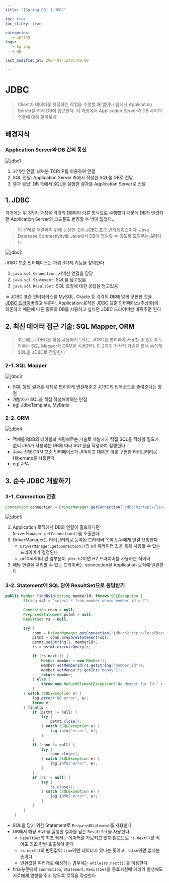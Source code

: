 ```yaml
---
title: "[Spring DB] 1.JDBC"

toc: true
toc_sticky: true

categories:
   - Spring
tags:
   - Spring
   - DB

last_modified_at: 2024-01-12T01:00:00

---
```


# JDBC

> Client가 데이터를 저장하는 작업을 수행할 때 앱이나 웹에서 Application Server을 거쳐 DB에 접근한다. 이 과정에서 Application Server와 DB 사이의 연결에 대해 알아보자

## 배경지식

### Application Server와 DB 간의 통신

![jdbc1]({{site.url}}{{site.baseurl}}/assets/images/jdbc/1/jdbc1.png)

1. 커넥션 연결: 대부분 TCP/IP를 이용하여 연결
2. SQL 전달: Application Server 측에서 작성한 SQL을 DB로 전달
3. 결과 응답: DB 측에서 SQL을 실행한 결과를 Application Server로 전달

## 1. JDBC

과거에는 위 3가지 과정을 각각의 DB마다 다른 방식으로 수행했기 때문에 DB가 변경되면 Application Server의 코드들도 변경할 수 밖에 없었다...

> 이 문제를 해결하기 위해 등장한 것이 <u>JDBC 표준 인터페이스</u>이다. Java Database Connectivity로 Java에서 DB에 접속할 수 있도록 도와주는 API이다

![jdbc2]({{site.url}}{{site.baseurl}}/assets/images/jdbc/1/jdbc2.png)

JDBC 표준 인터페이스는 하위 3가지 기능을 정의한다

1. ```java.sql.Connection```: 커넥션 연결을 담당
2. ```java.sql.Statement```: SQL을 담고있음
3. ```java.sql.ResultSet```: SQL 요청에 대한 응답을 담고있음

=> JDBC 표준 인터페이스를 MySQL, Oracle 등 각각의 DB에 맞게 구현한 것을 <u>JDBC 드라이버</u>라고 부른다. Application 로직은 JDBC 표준 인터페이스(추상화)에 의존하기 때문에 다른 종류의 DB를 사용하고 싶다면 JDBC 드라이버만 바꿔주면 된다

## 2. 최신 데이터 접근 기술: SQL Mapper, ORM

> 최근에는 JDBC를 직접 사용하기 보다는 JDBC를 편리하게 사용할 수 있도록 도와주는 SQL Mapper와 ORM을 사용한다. 이 2가지 각각의 기술을 통해 손쉽게 SQL을 JDBC로 전달한다

### 2-1. SQL Mapper

![jdbc3]({{site.url}}{{site.baseurl}}/assets/images/jdbc/1/jdbc3.png)

- SQL 응답 결과를 객체로 편리하게 변환해주고 JDBC의 반복코드를 줄여준다는 장점
- 개발자가 SQL을 직접 작성해야하는 단점
- eg) JdbcTemplate, MyBatis

### 2-2. ORM

![jdbc4]({{site.url}}{{site.baseurl}}/assets/images/jdbc/1/jdbc4.png)

- 객체를 RDB의 테이블과 매핑해주는 기술로 개발자가 직접 SQL을 작성할 필요가 없이 JPA가 사용하는 DB에 따라 SQL문을 작성하여 실행한다
- Java 진영 ORM 표준 인터페이스가 JPA이고 대부분 이를 구현한 라이브러리로 Hibernate를 사용한다
- eg) JPA

## 3. 순수 JDBC 개발하기

### 3-1. Connection 연결

``` java
Connection connection = DriverManager.getConnection("jdbc:h2:tcp://localhost/~/test", "sa", "");
```

![jdbc5]({{site.url}}{{site.baseurl}}/assets/images/jdbc/1/jdbc5.png)

1. Application 로직에서 DB와 연결이 필요하다면 ```DriverManager.getConnection()```을 호출한다
2. DriverManager는 라이브러리로 등록된 드라이버 목록 모두에게 연결 요청한다
   - ```DriverManager.getConnection()```의 url 파라미터 값을 통해 사용할 수 있는 드라이버가 결정된다
   - url 파라미터 값 앞부분이 ```jdbc:h2```이면 H2 드라이버를 사용하는 식이다
3. 해당 연결을 처리할 수 있는 드라이버는 connection을 Application 로직에 반환한다

### 3-2. Statement에 SQL 담아 ResultSet으로 응답받기

``` java
public Member findById(String memberId) throws SQLException {
        String sql = "select * from member where member_id = ?";

        Connection conn = null;
        PreparedStatement pstmt = null;
        ResultSet rs = null;

        try {
            conn = DriverManager.getConnection("jdbc:h2:tcp://localhost/~/test", "sa", "");
            pstmt = conn.prepareStatement(sql);
            pstmt.setString(1, memberId);
            rs = pstmt.executeQuery();

            if (rs.next()) {
                Member member = new Member();
                member.setMemberId(rs.getString("member_id"));
                member.setMoney(rs.getInt("money"));
                return member;
            } else {
                throw new NoSuchElementException("No Member for Id:" + memberId);
            }
        } catch (SQLException e) {
            log.error("DB error", e);
            throw e;
        } finally {
            if (pstmt != null) {
                try {
                    pstmt.close();
                } catch (SQLException e) {
                    log.info("error", e);
                }
            }
            if (conn != null) {
                try {
                    conn.close();
                } catch (SQLException e) {
                    log.info("error", e);
                }
            }
            if (rs != null) {
                try {
                    rs.close();
                } catch (SQLException e) {
                    log.info("error", e);
                }
            }
        }
    }
```

- SQL을 담기 위한 Statement로 ```PreparedStatement```를 사용한다
- DB에서 해당 SQL을 실행한 결과를 담는 ```ResultSet```을 사용한다
  - ```ResultSet```의 최초 커서는 데이터를 가르키고 있지 않으므로 ```rs.next()```를 적어도 최초 한번 호출해야 한다
  - ```rs.next()```의 반환값이 ```true```이면 데이터가 있다는 뜻이고, ```false```이면 없다는 뜻이다
  - 반환값을 여러개로 예상하는 경우에는 ```while(rs.next())```를 이용한다
- finally문에서 ```Connection```, ```Statement```, ```ResultSet```을 종료시킬때 에러가 발생해도 서로에게 영향을 주지 않도록 로직을 작성한다